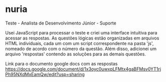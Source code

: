 # nuria

Teste - Analista de Desenvolvimento Júnior - Suporte

Usei JavaScript para processar o teste e criei uma interface intuitiva para acessar as respostas. As questões lógicas estão organizadas em arquivos HTML individuais, cada um com um script correspondente na pasta 'js', nomeado de acordo com o número da questão. Além disso, adicionei um arquivo 'respostas' contendo as soluções para as demais questões.

Link para o documento google docs com as respostas
https://docs.google.com/document/d/1x3oyc0uwxpLFMtx4gaBFMsv0YT1rjPh95NXdMxEamQw/edit?usp=sharing

